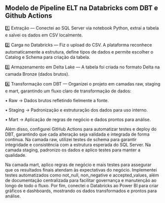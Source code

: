 ## Modelo de Pipeline ELT na Databricks com DBT e Github Actions


1️⃣ Extração — Conectei ao SQL Server via notebook Python, extraí a tabela e salvei os dados em CSV localmente.

2️⃣ Carga no Databricks — Fiz o upload do CSV. A plataforma reconhece automaticamente a estrutura, define tipos de dados e permite escolher o Catalog e Schema para criação da tabela.

3️⃣ Armazenamento em Delta Lake — A tabela foi criada no formato Delta na camada Bronze (dados brutos).

4️⃣ Transformação com DBT — Organizei o projeto em camadas raw, staging e mart, garantindo um fluxo claro de transformação de dados:

• Raw → Dados brutos refletindo fielmente a fonte.

• Staging → Padronização e estruturação dos dados para uso interno.

• Mart → Aplicação de regras de negócio e dados prontos para análise.

Além disso, configurei GitHub Actions para automatizar testes e deploy do DBT, garantindo que cada alteração seja validada e integrada de forma contínua.
Na camada raw, utilizei testes de schema para garantir integridade e consistência com a estrutura esperada do SQL Server.
Na camada staging, padronizo os dados e aplico testes para manter a qualidade.

Na camada mart, aplico regras de negócio e mais testes para assegurar que os resultados finais atendam às expectativas do negócio.
Implementei testes automatizados como not_null, non_negative e accepted_values, além de documentação centralizada para facilitar governança e manutenção ao longo de todo o fluxo.
Por fim, conectei o Databricks ao Power BI para criar gráficos e dashboards, mostrando os dados transformados e prontos para análise.



